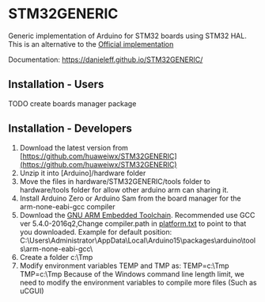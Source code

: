 # STM32GENERIC
Generic implementation of Arduino for STM32 boards using STM32 HAL. This is an alternative to the [Official implementation](https://github.com/stm32duino/Arduino_Core_STM32) 

Documentation: https://danieleff.github.io/STM32GENERIC/

## Installation - Users

TODO create boards manager package

## Installation - Developers

1. Download the latest version from [https://github.com/huaweiwx/STM32GENERIC](https://github.com/huaweiwx/STM32GENERIC)
2. Unzip it into [Arduino]/hardware folder
3. Move the files in hardware/STM32GENERIC/tools folder to hardware/tools folder for allow other arduino arm can sharing it.
4. Install Arduino Zero or Arduino Sam from the board manager for the arm-none-eabi-gcc compiler
5. Download the [GNU ARM Embedded Toolchain](https://developer.arm.com/open-source/gnu-toolchain/gnu-rm/downloads).
   Recommended use GCC ver 5.4.0-2016q2,Change compiler.path in [platform.txt](https://github.com/danieleff/STM32GENERIC/blob/master/STM32/platform.txt#L21) to point to that you downloaded.
   Example for default position:  C:\Users\Administrator\AppData\Local\Arduino15\packages\arduino\tools\arm-none-eabi-gcc\
6. Create a folder c:\Tmp
7. Modify environment variables TEMP and TMP as: 
   TEMP=c:\Tmp
   TMP=c:\Tmp
   Because of the Windows command line length limit, we need to modify the environment variables to compile more files (Such as uCGUI)
